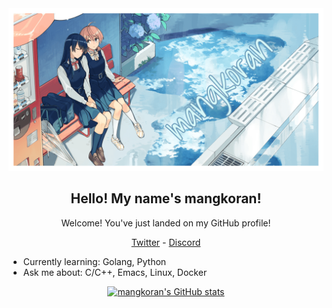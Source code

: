<div align="center">
    <a href="https://github.com/mangkoran/mangkoran">
        <img src="./assets/60104382_p0-github-preview.png" alt="mangkoran Banner" />
    </a>
</div>

<h2 align="center">Hello! My name's mangkoran!</h2>
<p align="center">Welcome! You've just landed on my GitHub profile!</p>
<p align="center">
    <a href="https://twitter.com/mangkoran">Twitter</a> -
    <a href="https://discordapp.com/users/391547930550599680">Discord</a>
</p>

- Currently learning: Golang, Python
- Ask me about: C/C++, Emacs, Linux, Docker

<p align="center">
    <a href="https://github.com/mangkoran/mangkoran">
        <img src="https://github-readme-stats.vercel.app/api?username=mangkoran&show_icons=true&theme=gruvbox" alt="mangkoran's GitHub stats" />
    </a>
</p>
<!-- ![mangkoran's GitHub stats](https://github-readme-stats.vercel.app/api?username=mangkoran&show_icons=true&theme=gruvbox)] -->
